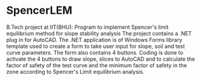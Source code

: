# SpencerLEM
B.Tech project at IIT(BHU): Program to implement Spencer's limit equilibrium method for slope stability analysis 
The project contains a .NET plug in for AutoCAD. 
The .NET application is of Windows Forms library template used to create a form to take user input for slope, soil and test curve parameters.
The form also contains 4 buttons. Coding is done to activate the 4 buttons to draw slope, slices to AutoCAD and to calculate the factor of safety of the test curve and the minimum factor of safety in the zone according to Spencer's Limit equilibrium analysis.

